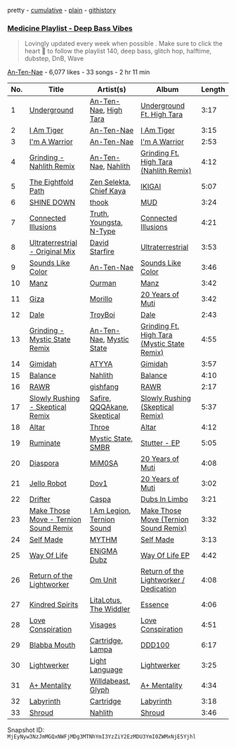 pretty - [cumulative](/playlists/cumulative/4ugml2yTfIJzuEpytnzJYP.md) - [plain](/playlists/plain/4ugml2yTfIJzuEpytnzJYP) - [githistory](https://github.githistory.xyz/mackorone/spotify-playlist-archive/blob/main/playlists/plain/4ugml2yTfIJzuEpytnzJYP)

### [Medicine Playlist \-  Deep Bass Vibes](https://open.spotify.com/playlist/4ugml2yTfIJzuEpytnzJYP)

> Lovingly updated every week when possible \.  Make sure to click the heart 💓 to follow the playlist 140, deep bass,  glitch hop,  halftime, dubstep, DnB, Wave

[An\-Ten\-Nae](https://open.spotify.com/user/124011761) - 6,077 likes - 33 songs - 2 hr 11 min

| No. | Title | Artist(s) | Album | Length |
|---|---|---|---|---|
| 1 | [Underground](https://open.spotify.com/track/7u8p3u6rE0zwWOHVQbpfdq) | [An\-Ten\-Nae](https://open.spotify.com/artist/60WU0oNpF372dzVGDe4BcV), [High Tara](https://open.spotify.com/artist/3AY3TKMf77gAK03Y2yPlOI) | [Underground Ft\. High Tara](https://open.spotify.com/album/6bHLcabZtowoaPveCk6ujJ) | 3:17 |
| 2 | [I Am Tiger](https://open.spotify.com/track/5BBbXALudSXzfwRy4aEChM) | [An\-Ten\-Nae](https://open.spotify.com/artist/60WU0oNpF372dzVGDe4BcV) | [I Am Tiger](https://open.spotify.com/album/0Wlb29T2xQGR0pgFVrQHKd) | 3:15 |
| 3 | [I'm A Warrior](https://open.spotify.com/track/7hxQid9ZYmkZbqmyJtTtJ0) | [An\-Ten\-Nae](https://open.spotify.com/artist/60WU0oNpF372dzVGDe4BcV) | [I'm A Warrior](https://open.spotify.com/album/1MJUwXbIMpEsxVVLNlaaqC) | 2:53 |
| 4 | [Grinding \- Nahlith Remix](https://open.spotify.com/track/5A7VhhhPFPC3xlGixoyunc) | [An\-Ten\-Nae](https://open.spotify.com/artist/60WU0oNpF372dzVGDe4BcV), [Nahlith](https://open.spotify.com/artist/0gKRNAatXm1v7V34aoWyFJ) | [Grinding Ft\. High Tara \(Nahlith Remix\)](https://open.spotify.com/album/3akEukoxSyKPt7JVjQMzgS) | 4:12 |
| 5 | [The Eightfold Path](https://open.spotify.com/track/44RsnczsfE0fMty7UATC3z) | [Zen Selekta](https://open.spotify.com/artist/35U1RcBFdxNezzySMgVVd3), [Chief Kaya](https://open.spotify.com/artist/558zMGW1SDfXPdI862UQ2A) | [IKIGAI](https://open.spotify.com/album/0X6ob5EVI8yI9tBMKE5byR) | 5:07 |
| 6 | [SHINE DOWN](https://open.spotify.com/track/1aAlclWhROUKoVdb547Kdg) | [thook](https://open.spotify.com/artist/1bbWYxMCoXqFtpwFTR66F3) | [MUD](https://open.spotify.com/album/49inEnWo2ofCxEi2IFqVYj) | 3:24 |
| 7 | [Connected Illusions](https://open.spotify.com/track/6hsklmT7gmue5XjeALOCYD) | [Truth](https://open.spotify.com/artist/0ZDCCJSvjcdJZH9hOl1uYc), [Youngsta](https://open.spotify.com/artist/4YOzXUg5iPj9vF0tapoXi6), [N\-Type](https://open.spotify.com/artist/2L3xOZQKjlT0Hb2QpTM4XY) | [Connected Illusions](https://open.spotify.com/album/78UEzphMC0BLrGDUyLUTsv) | 4:21 |
| 8 | [Ultraterrestrial \- Original Mix](https://open.spotify.com/track/6Ah66pv63QnQUfhkWzZc7L) | [David Starfire](https://open.spotify.com/artist/6nhEcP9sIqaoQ6hM5R55IB) | [Ultraterrestrial](https://open.spotify.com/album/57PY8B88Pb0lJwe9Ze9iHo) | 3:53 |
| 9 | [Sounds Like Color](https://open.spotify.com/track/0EVPBhEFx2UUAzwHLn5vf3) | [An\-Ten\-Nae](https://open.spotify.com/artist/60WU0oNpF372dzVGDe4BcV) | [Sounds Like Color](https://open.spotify.com/album/61g9xbxFVVK2pBAwdUELkU) | 3:46 |
| 10 | [Manz](https://open.spotify.com/track/68EuLWerJTej8UmTonNieW) | [Ourman](https://open.spotify.com/artist/50fccMrp2zhFFghqN6JIp8) | [Manz](https://open.spotify.com/album/0rBfd8sMAXtcPqZqlYO4gg) | 3:42 |
| 11 | [Giza](https://open.spotify.com/track/5gmxzQ95Dd67ShlXmfoi2C) | [Morillo](https://open.spotify.com/artist/6gKen78XIn1mdjEp3Gs84U) | [20 Years of Muti](https://open.spotify.com/album/6tZifHF3s2qaqzlPLZ83Kg) | 3:42 |
| 12 | [Dale](https://open.spotify.com/track/3ynNOKWGmuFQiMksRibJyF) | [TroyBoi](https://open.spotify.com/artist/0tvpihdAsKiNnP6sWS3jUI) | [Dale](https://open.spotify.com/album/4UBgw4CAUuvngVEyYkHYi2) | 2:43 |
| 13 | [Grinding \- Mystic State Remix](https://open.spotify.com/track/1DkjUb6h8jdCwrENYVNsKl) | [An\-Ten\-Nae](https://open.spotify.com/artist/60WU0oNpF372dzVGDe4BcV), [Mystic State](https://open.spotify.com/artist/052KAntc3fhUFwUgewa3Q4) | [Grinding Ft\. High Tara \(Mystic State Remix\)](https://open.spotify.com/album/4cR5yskx7CPSGRGcz8BvJU) | 4:55 |
| 14 | [Gimidah](https://open.spotify.com/track/7bhxpYCqZ2W3bf6mTYt5u0) | [ATYYA](https://open.spotify.com/artist/36NAuk7D3nO0JFfgZf3XI7) | [Gimidah](https://open.spotify.com/album/69cgoc6VHLgWhrfLuCQX0M) | 3:57 |
| 15 | [Balance](https://open.spotify.com/track/4EMwRAupQ2Sn3lTzc7dYXk) | [Nahlith](https://open.spotify.com/artist/0gKRNAatXm1v7V34aoWyFJ) | [Balance](https://open.spotify.com/album/5DOzIJtdvM8dfnS5LarNHk) | 4:10 |
| 16 | [RAWR](https://open.spotify.com/track/3ZZP9iEzQXpLPpMN2Ksvyx) | [gishfang](https://open.spotify.com/artist/06mQZrPXVhaKifGQSMHfjv) | [RAWR](https://open.spotify.com/album/4v28glE0OY3I2ppP37ipBa) | 2:17 |
| 17 | [Slowly Rushing \- Skeptical Remix](https://open.spotify.com/track/6gnuTvpniPrNozazUBdqMa) | [Safire](https://open.spotify.com/artist/0RUdbVM6eQL5oCoh6VHTDB), [QQQAkane](https://open.spotify.com/artist/5rfKOiv8w7Cgx5QRj7NHVs), [Skeptical](https://open.spotify.com/artist/28ee6rnxMl8AqwcroPfivP) | [Slowly Rushing \(Skeptical Remix\)](https://open.spotify.com/album/59NevdqPmiDXvvxSSxN0t1) | 5:37 |
| 18 | [Altar](https://open.spotify.com/track/1THGCI9ee9w0MfUDYf3Aw2) | [Throe](https://open.spotify.com/artist/3XixASPOXlyY4OcBTmEsrR) | [Altar](https://open.spotify.com/album/3x0dFa7nAkPHDXtt9wyr6w) | 4:12 |
| 19 | [Ruminate](https://open.spotify.com/track/7wqq6vKvzbaTYFZ4QUGjic) | [Mystic State](https://open.spotify.com/artist/052KAntc3fhUFwUgewa3Q4), [SMBR](https://open.spotify.com/artist/7afurVeEHZHC1d8LV3wnQQ) | [Stutter \- EP](https://open.spotify.com/album/2ywexsHX1MUToJaByaEYYQ) | 5:05 |
| 20 | [Diaspora](https://open.spotify.com/track/7McrPEp0uof7Xw6IlOFmGC) | [MiM0SA](https://open.spotify.com/artist/5BTlwnHtDmzpMj0URbp4Ur) | [20 Years of Muti](https://open.spotify.com/album/6tZifHF3s2qaqzlPLZ83Kg) | 4:08 |
| 21 | [Jello Robot](https://open.spotify.com/track/2cgcbmYQzQiEta9VrQVPb8) | [Dov1](https://open.spotify.com/artist/0Odv3FqI1OKTDBVS0FfR8W) | [20 Years of Muti](https://open.spotify.com/album/6tZifHF3s2qaqzlPLZ83Kg) | 3:02 |
| 22 | [Drifter](https://open.spotify.com/track/1DFWGr54J47PrUN0euQhVf) | [Caspa](https://open.spotify.com/artist/4nMuaJ4kBLDJCRBizNESI6) | [Dubs In Limbo](https://open.spotify.com/album/3pmTlgjrJEYzS26fKhgshb) | 3:21 |
| 23 | [Make Those Move \- Ternion Sound Remix](https://open.spotify.com/track/0NsnZp8TBj6JRUlB2pXSlK) | [I Am Legion](https://open.spotify.com/artist/2wNMk7BiCiuO7hjGZPZYuJ), [Ternion Sound](https://open.spotify.com/artist/5sZGZj7wvhCwlG6KBvG90a) | [Make Those Move \(Ternion Sound Remix\)](https://open.spotify.com/album/04ULT1yOHLFZYniSSSE8vO) | 3:32 |
| 24 | [Self Made](https://open.spotify.com/track/2k0cA39Wk0jiYiQphhFJu3) | [MYTHM](https://open.spotify.com/artist/5OC3ZSef1PDix2FZaXLial) | [Self Made](https://open.spotify.com/album/5CFZp6HkHrKhjvid0TqLhV) | 3:13 |
| 25 | [Way Of Life](https://open.spotify.com/track/30x0oEG0ZSNGzccTM6FHGT) | [ENiGMA Dubz](https://open.spotify.com/artist/7ygSJBM6sZ0vXGJvjnL1V5) | [Way Of Life EP](https://open.spotify.com/album/1G34rlXSZIIzLo723IiZzi) | 4:42 |
| 26 | [Return of the Lightworker](https://open.spotify.com/track/2ZrmnA6exWB6UQqKEeoNp1) | [Om Unit](https://open.spotify.com/artist/3rblB9Pm51uKd9uYPVPB7B) | [Return of the Lightworker / Dedication](https://open.spotify.com/album/3HzdQf0IBtS6mBBt1wUoUC) | 4:08 |
| 27 | [Kindred Spirits](https://open.spotify.com/track/4eZhS8oWElqOcF9acq3iJG) | [LitaLotus](https://open.spotify.com/artist/096jdva2vCbGgulvRdQrA8), [The Widdler](https://open.spotify.com/artist/3SCAEdZEfpatrvdFeDLD2p) | [Essence](https://open.spotify.com/album/6uyvvUKCvBz2KFaKPGaebK) | 4:06 |
| 28 | [Love Conspiration](https://open.spotify.com/track/2ztafS9ba55k5K2pZFYiuQ) | [Visages](https://open.spotify.com/artist/1QEJm4mWKmrboH7if0CYoL) | [Love Conspiration](https://open.spotify.com/album/2QVnzc77wuvWcq5Cwraenp) | 4:51 |
| 29 | [Blabba Mouth](https://open.spotify.com/track/3bD2otc9SMNu2xrTnb6uzk) | [Cartridge](https://open.spotify.com/artist/6Z9jFhogCbjbbzlHlE2MIn), [Lampa](https://open.spotify.com/artist/22zTDDhRWSaYtHlMHaz1Ej) | [DDD100](https://open.spotify.com/album/6jVJmsjVJchboBgsfWAPbj) | 6:17 |
| 30 | [Lightwerker](https://open.spotify.com/track/69ltbjJYyr5FypqimjdZag) | [Light Language](https://open.spotify.com/artist/2qkiYF4wgiIsQ4kF63YsmU) | [Lightwerker](https://open.spotify.com/album/2LY46CfGULckwMoDLi5gBo) | 3:25 |
| 31 | [A+ Mentality](https://open.spotify.com/track/6SUpiUkn6Cithp0ofyoh5g) | [Willdabeast](https://open.spotify.com/artist/4naFHw38cWUbiBKizrxaQx), [Glyph](https://open.spotify.com/artist/6VREHBNeXScftrRNu4RQQ5) | [A+ Mentality](https://open.spotify.com/album/2eVBTqjm5X9Hh0VFKEewge) | 4:34 |
| 32 | [Labyrinth](https://open.spotify.com/track/7ekiqZJtrPeBxDUhiGxZSg) | [Cartridge](https://open.spotify.com/artist/6Z9jFhogCbjbbzlHlE2MIn) | [Labyrinth](https://open.spotify.com/album/7uCUp9VLCSvqa9gWf07nLa) | 3:18 |
| 33 | [Shroud](https://open.spotify.com/track/5048sG1m90o3QwBVj7y6T0) | [Nahlith](https://open.spotify.com/artist/0gKRNAatXm1v7V34aoWyFJ) | [Shroud](https://open.spotify.com/album/3oJD0kN86cenW074IGBhYP) | 3:46 |

Snapshot ID: `MjEyNyw3NzJmMGQxNWFjMDg3MTNhYmI3YzZiY2EzMDU3YmI0ZWMxNjE5Yjhl`
